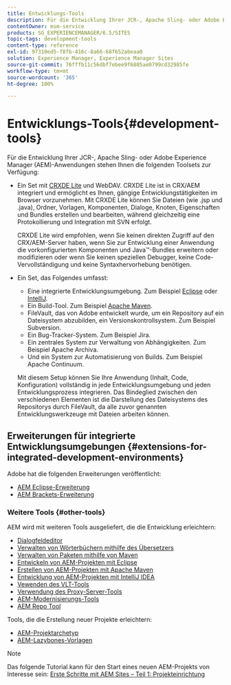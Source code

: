 ```yaml
---
title: Entwicklungs-Tools
description: Für die Entwicklung Ihrer JCR-, Apache Sling- oder Adobe Experience Manager-Anwendungen stehen mehrere Toolsets zur Verfügung.
contentOwner: msm-service
products: SG_EXPERIENCEMANAGER/6.5/SITES
topic-tags: development-tools
content-type: reference
exl-id: 97310ed5-f8fb-416c-8a66-68f652abeaa0
solution: Experience Manager, Experience Manager Sites
source-git-commit: 76fffb11c56dbf7ebee9f6805ae0799cd32985fe
workflow-type: tm+mt
source-wordcount: '365'
ht-degree: 100%

---
```


# Entwicklungs-Tools{#development-tools}

Für die Entwicklung Ihrer JCR-, Apache Sling- oder Adobe Experience Manager (AEM)-Anwendungen stehen Ihnen die folgenden Toolsets zur Verfügung:

* Ein Set mit [CRXDE Lite](/help/sites-developing/developing-with-crxde-lite.md) und WebDAV. CRXDE Lite ist in CRX/AEM integriert und ermöglicht es Ihnen, gängige Entwicklungstätigkeiten im Browser vorzunehmen. Mit CRXDE Lite können Sie Dateien (wie .jsp und .java), Ordner, Vorlagen, Komponenten, Dialoge, Knoten, Eigenschaften und Bundles erstellen und bearbeiten, während gleichzeitig eine Protokollierung und Integration mit SVN erfolgt.

  CRXDE Lite wird empfohlen, wenn Sie keinen direkten Zugriff auf den CRX/AEM-Server haben, wenn Sie zur Entwicklung einer Anwendung die vorkonfigurierten Komponenten und Java™-Bundles erweitern oder modifizieren oder wenn Sie keinen speziellen Debugger, keine Code-Vervollständigung und keine Syntaxhervorhebung benötigen.

* Ein Set, das Folgendes umfasst:
   * Eine integrierte Entwicklungsumgebung. Zum Beispiel [Eclipse](/help/sites-developing/howto-projects-eclipse.md) oder [IntelliJ](/help/sites-developing/ht-intellij.md).
   * Ein Build-Tool. Zum Beispiel [Apache Maven](/help/sites-developing/ht-projects-maven.md).
   * FileVault, das von Adobe entwickelt wurde, um ein Repository auf ein Dateisystem abzubilden, ein Versionskontrollsystem. Zum Beispiel Subversion.
   * Ein Bug-Tracker-System. Zum Beispiel Jira.
   * Ein zentrales System zur Verwaltung von Abhängigkeiten. Zum Beispiel Apache Archiva.
   * Und ein System zur Automatisierung von Builds. Zum Beispiel Apache Continuum.

  Mit diesem Setup können Sie Ihre Anwendung (Inhalt, Code, Konfiguration) vollständig in jede Entwicklungsumgebung und jeden Entwicklungsprozess integrieren. Das Bindeglied zwischen den verschiedenen Elementen ist die Darstellung des Dateisystems des Repositorys durch FileVault, da alle zuvor genannten Entwicklungswerkzeuge mit Dateien arbeiten können.

## Erweiterungen für integrierte Entwicklungsumgebungen {#extensions-for-integrated-development-environments}

Adobe hat die folgenden Erweiterungen veröffentlicht:

* [AEM Eclipse-Erweiterung](/help/sites-developing/aem-eclipse.md)
* [AEM Brackets-Erweiterung](/help/sites-developing/aem-brackets.md)

### Weitere Tools {#other-tools}

AEM wird mit weiteren Tools ausgeliefert, die die Entwicklung erleichtern:

* [Dialogfeldeditor](/help/sites-developing/dialog-editor.md)
* [Verwalten von Wörterbüchern mithilfe des Übersetzers](/help/sites-developing/i18n-translator.md)
* [Verwalten von Paketen mithilfe von Maven](/help/sites-developing/vlt-mavenplugin.md)
* [Entwickeln von AEM-Projekten mit Eclipse](/help/sites-developing/howto-projects-eclipse.md)
* [Erstellen von AEM-Projekten mit Apache Maven](/help/sites-developing/ht-projects-maven.md)
* [Entwicklung von AEM-Projekten mit IntelliJ IDEA](/help/sites-developing/ht-intellij.md)
* [Vewenden des VLT-Tools](/help/sites-developing/ht-vlttool.md)
* [Verwendung des Proxy-Server-Tools](/help/sites-developing/ht-proxy-server.md)
* [AEM-Modernisierungs-Tools](/help/sites-developing/modernization-tools.md)
* [AEM Repo Tool](/help/sites-developing/aem-repo-tool.md)

Tools, die die Erstellung neuer Projekte erleichtern:

* [AEM-Projektarchetyp](https://github.com/adobe/aem-project-archetype)
* [AEM-Lazybones-Vorlagen](https://github.com/Adobe-Consulting-Services/lazybones-aem-templates)

>[!NOTE]
>
>Das folgende Tutorial kann für den Start eines neuen AEM-Projekts von Interesse sein:
>[Erste Schritte mit AEM Sites – Teil 1: Projekteinrichtung](https://helpx.adobe.com/de/experience-manager/kt/sites/using/getting-started-wknd-tutorial-develop/part1.html)
